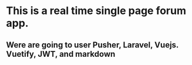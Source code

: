 # This is a real time single page forum app.

## Were are going to user Pusher, Laravel, Vuejs. Vuetify, JWT, and markdown
